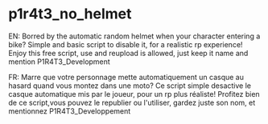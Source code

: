 # p1r4t3_no_helmet
 
 EN:
 Borred by the automatic random helmet when your character entering a bike? Simple and basic script to disable it, for a realistic rp experience! 
 Enjoy this free script, use and reupload is allowed, just keep it name and mention P1R4T3_Development
 
 FR:
 Marre que votre personnage mette automatiquement un casque au hasard quand vous montez dans une moto? Ce script simple desactive le casque automatique mis par le joueur, pour un rp plus réaliste!
 Profitez bien de ce script,vous pouvez le republier ou l'utiliser, gardez juste son nom, et mentionnez P1R4T3_Developpement

